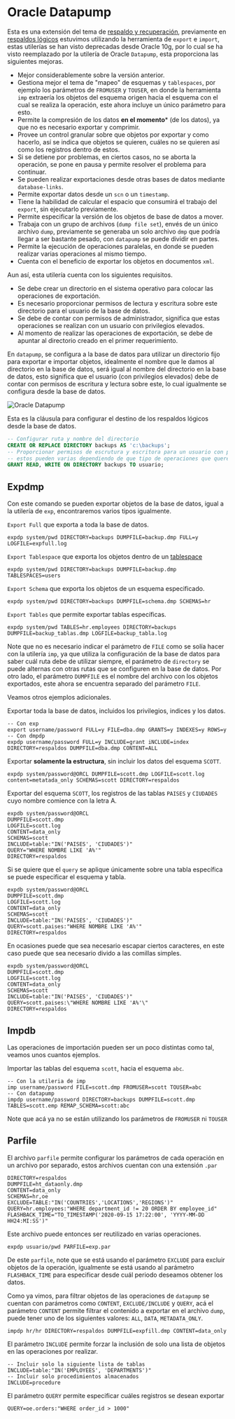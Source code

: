 <!-- LTeX: language=es -->

# Oracle Datapump

Esta es una extensión del tema de [respaldo y recuperación](respaldo_y_recuperacion), previamente en [respaldos lógicos](respaldos_logicos) estuvimos utilizando la herramienta de `export` e `import`, estas utilerías se han visto deprecadas desde Oracle 10g, por lo cual se ha visto reemplazado por la utilería de Oracle `Datapump`, esta proporciona las siguientes mejoras.

* Mejor considerablemente sobre la versión anterior.
* Gestiona mejor el tema de "mapeo" de esquemas y `tablespaces`, por ejemplo los parámetros de `FROMUSER` y `TOUSER`, en donde la herramienta `imp` extraería los objetos del esquema origen hacia el esquema con el cual se realiza la operación, este ahora incluye un único parámetro para esto.
* Permite la compresión de los datos **en el momento*** (de los datos), ya que no es necesario exportar y comprimir.
* Provee un control granular sobre que objetos por exportar y como hacerlo, así se indica que objetos se quieren, cuáles no se quieren así como los registros dentro de estos.
* Si se detiene por problemas, en ciertos casos, no se aborta la operación, se pone en pausa y permite resolver el problema para continuar.
* Se pueden realizar exportaciones desde otras bases de datos mediante `database-links`.
* Permite exportar datos desde un `scn` o un `timestamp`.
* Tiene la habilidad de calcular el espacio que consumirá el trabajo del `export`, sin ejecutarlo previamente.
* Permite especificar la versión de los objetos de base de datos a mover.
* Trabaja con un grupo de archivos (`dump file set`), envés de un único archivo `dump`, previamente se generaba un solo archivo `dmp` que podría llegar a ser bastante pesado, con `datapump` se puede dividir en partes.
* Permite la ejecución de operaciones paralelas, en donde se pueden realizar varias operaciones al mismo tiempo.
* Cuenta con el beneficio de exportar los objetos en documentos `xml`.

Aun así, esta utilería cuenta con los siguientes requisitos.

* Se debe crear un directorio en el sistema operativo para colocar las operaciones de exportación.
* Es necesario proporcionar permisos de lectura y escritura sobre este directorio para el usuario de la base de datos.
* Se debe de contar con permisos de administrador, significa que estas operaciones se realizan con un usuario con privilegios elevados.
* Al momento de realizar las operaciones de exportación, se debe de apuntar al directorio creado en el primer requerimiento.

En `datapump`, se configura a la base de datos para utilizar un directorio fijo para exportar e importar objetos, idealmente el nombre que le damos al directorio en la base de datos, será igual al nombre del directorio en la base de datos, esto significa que el usuario (con privilegios elevados) debe de contar con permisos de escritura y lectura sobre este, lo cual igualmente se configura desde la base de datos.

![Oracle Datapump](https://i.imgur.com/wVGmdsJ.png)

Esta es la cláusula para configurar el destino de los respaldos lógicos desde la base de datos.

```sql
-- Configurar ruta y nombre del directorio
CREATE OR REPLACE DIRECTORY backups AS 'c:\backups';
-- Proporcionar permisos de escrutura y escritora para un usuario con permisos elevados
-- estos pueden varias dependiendo de que tipo de operaciones que queremos que el usuario realice
GRANT READ, WRITE ON DIRECTORY backups TO usuario;
```

## Expdmp

Con este comando se pueden exportar objetos de la base de datos, igual a la utilería de `exp`, encontraremos varios tipos igualmente.

`Export Full` que exporta a toda la base de datos.

```console
expdp system/pwd DIRECTORY=backups DUMPFILE=backup.dmp FULL=y LOGFILE=expfull.log
```

`Export Tablespace` que exporta los objetos dentro de un [tablespace](../cuarta_generacion_3/tablespaces_y_data_files)

```console
expdp system/pwd DIRECTORY=backups DUMPFILE=backup.dmp TABLESPACES=users
```

`Export Schema` que exporta los objetos de un esquema especificado.

```console
expdp system/pwd DIRECTORY=backups DUMPFILE=schema.dmp SCHEMAS=hr
```

`Export Tables` que permite exportar tablas específicas.

```console
expdp system/pwd TABLES=hr.employees DIRECTORY=backups DUMPFILE=backup_tablas.dmp LOGFILE=backup_tabla.log
```

Note que no es necesario indicar el parámetro de `FILE` como se solía hacer con la utilería `imp`, ya que utiliza la configuración de la base de datos para saber cuál ruta debe de utilizar siempre, el parámetro de `directory` se puede alternas con otras rutas que se configuren en la base de datos. Por otro lado, el parámetro `DUMPFILE` es el nombre del archivo con los objetos exportados, este ahora se encuentra separado del parámetro `FILE`.

Veamos otros ejemplos adicionales.

Exportar toda la base de datos, incluidos los privilegios, indices y los datos.

```console
-- Con exp
export username/password FULL=y FILE=dba.dmp GRANTS=y INDEXES=y ROWS=y
-- Con dmpdp
expdp username/password FULL=y INCLUDE=grant iNCLUDE=index DIRECTORY=respaldos DUMPFILE=dba.dmp CONTENT=ALL
```

Exportar **solamente la estructura**, sin incluir los datos del esquema `SCOTT`.

```console
expdp system/password@ORCL DUMPFILE=scott.dmp LOGFILE=scott.log content=metatada_only SCHEMAS=scott DIRECTORY=respaldos
```

Exportar del esquema `SCOTT`, los registros de las tablas `PAISES` y `CIUDADES` cuyo nombre comience con la letra A.

```console
expdb system/password@ORCL
DUMPFILE=scott.dmp
LOGFILE=scott.log
CONTENT=data_only
SCHEMAS=scott
INCLUDE=table:"IN('PAISES', 'CIUDADES')"
QUERY="WHERE NOMBRE LIKE 'A%'"
DIRECTORY=respaldos
```

Si se quiere que el `query` se aplique únicamente sobre una tabla específica se puede especificar el esquema y tabla.

```console
expdb system/password@ORCL
DUMPFILE=scott.dmp
LOGFILE=scott.log
CONTENT=data_only
SCHEMAS=scott
INCLUDE=table:"IN('PAISES', 'CIUDADES')"
QUERY=scott.paises:"WHERE NOMBRE LIKE 'A%'"
DIRECTORY=respaldos
```

En ocasiones puede que sea necesario escapar ciertos caracteres, en este caso puede que sea necesario divido a las comillas simples.

```console
expdb system/password@ORCL
DUMPFILE=scott.dmp
LOGFILE=scott.log
CONTENT=data_only
SCHEMAS=scott
INCLUDE=table:"IN('PAISES', 'CIUDADES')"
QUERY=scott.paises:\"WHERE NOMBRE LIKE 'A%'\"
DIRECTORY=respaldos
```

## Impdb

Las operaciones de importación pueden ser un poco distintas como tal, veamos unos cuantos ejemplos.

Importar las tablas del esquema `scott`, hacia el esquema `abc`.

```console
-- Con la utileria de imp
imp username/password FILE=scott.dmp FROMUSER=scott TOUSER=abc
-- Con datapump
impdp username/password DIRECTORY=backups DUMPFILE=scott.dmp TABLES=scott.emp REMAP_SCHEMA=scott:abc
```

Note que acá ya no se están utilizando los parámetros de `FROMUSER` ni `TOUSER`

## Parfile

El archivo `parfile` permite configurar los parámetros de cada operación en un archivo por separado, estos archivos cuentan con una extensión `.par`

```text
DIRECTORY=respaldos
DUMPFILE=ht_dataonly.dmp
CONTENT=data_only
SCHEMAS=hr,oe
EXCLUDE=TABLE:"IN('COUNTRIES','LOCATIONS','REGIONS')"
QUERY=hr.employees:"WHERE department_id != 20 ORDER BY employee_id"
FLASHBACK_TIME="TO_TIMESTAMP('2020-09-15 17:22:00', 'YYYY-MM-DD HH24:MI:SS')"
```

Este archivo puede entonces ser reutilizado en varias operaciones.

```console
expdp usuario/pwd PARFILE=exp.par
```

De este `parfile`, note que se está usando el parámetro `EXCLUDE` para excluir objetos de la operación, igualmente se está usando al parámetro `FLASHBACK_TIME` para especificar desde cuál periodo deseamos obtener los datos.

Como ya vimos, para filtrar objetos de las operaciones de `datapump` se cuentan con parámetros como `CONTENT`, `EXCLUDE/INCLUDE` y `QUERY`, acá el parámetro `CONTENT` permite filtrar el contenido a exportar en el archivo `dump`, puede tener uno de los siguientes valores: `ALL`, `DATA`, `METADATA_ONLY`.

```console
impdp hr/hr DIRECTORY=respaldos DUMPFILE=expfill.dmp CONTENT=data_only
```

El parámetro `INCLUDE` permite forzar la inclusión de solo una lista de objetos en las operaciones por realizar.

```console
-- Incluir solo la siguiente lista de tablas
INCLUDE=table:"IN('EMPLOYEES', 'DEPARTMENTS')"
-- Incluir solo procedimientos almacenados
INCLUDE=procedure
```

El parámetro `QUERY` permite especificar cuáles registros se desean exportar

```console
QUERY=oe.orders:"WHERE order_id > 1000"
```
